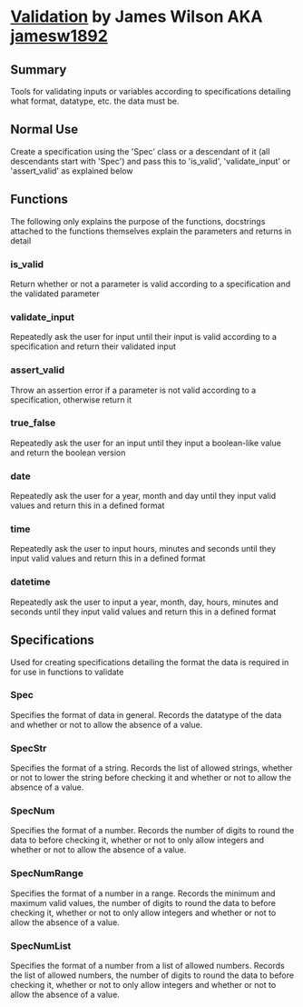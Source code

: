 # [Validation](https://github.com/GingerNinja1892/Validation) by James Wilson AKA [jamesw1892](https://github.com/jamesw1892)

## Summary
Tools for validating inputs or variables according to specifications detailing what format, datatype, etc. the data must be.

## Normal Use
Create a specification using the 'Spec' class or a descendant of it (all descendants start with 'Spec') and pass this to 'is_valid', 'validate_input' or 'assert_valid' as explained below

## Functions
The following only explains the purpose of the functions, docstrings attached to the functions themselves explain the parameters and returns in detail

### is_valid
Return whether or not a parameter is valid according to a specification and the validated parameter

### validate_input
Repeatedly ask the user for input until their input is valid according to a specification and return their validated input

### assert_valid
Throw an assertion error if a parameter is not valid according to a specification, otherwise return it

### true_false
Repeatedly ask the user for an input until they input a boolean-like value and return the boolean version

### date
Repeatedly ask the user for a year, month and day until they input valid values and return this in a defined format

### time
Repeatedly ask the user to input hours, minutes and seconds until they input valid values and return this in a defined format

### datetime
Repeatedly ask the user to input a year, month, day, hours, minutes and seconds until they input valid values and return this in a defined format

## Specifications
Used for creating specifications detailing the format the data is required in for use in functions to validate

### Spec
Specifies the format of data in general. Records the datatype of the data and whether or not to allow the absence of a value.

### SpecStr
Specifies the format of a string. Records the list of allowed strings, whether or not to lower the string before checking it and whether or not to allow the absence of a value.

### SpecNum
Specifies the format of a number. Records the number of digits to round the data to before checking it, whether or not to only allow integers and whether or not to allow the absence of a value.

### SpecNumRange
Specifies the format of a number in a range. Records the minimum and maximum valid values, the number of digits to round the data to before checking it, whether or not to only allow integers and whether or not to allow the absence of a value.

### SpecNumList
Specifies the format of a number from a list of allowed numbers. Records the list of allowed numbers, the number of digits to round the data to before checking it, whether or not to only allow integers and whether or not to allow the absence of a value.
